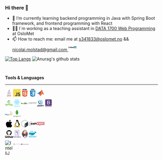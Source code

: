 ### Hi there 👋

- 🌱 I’m currently learning backend programming in Java with Spring Boot framework, and frontend programming with React 
- 👨‍💻 I´m working as a teaching assistant in [DATA 1700 Web Programming](https://student.oslomet.no/studier/-/studieinfo/emne/DATA1700/2020/HØST) at OsloMet
- 📫 How to reach me: email me at s341833@oslomet.no && nicolai.molstad@gmail.com<a href="https://www.linkedin.com/in/nicolai-molstad-319719200/">
    <img src="https://github.com/devicons/devicon/blob/master/icons/linkedin/linkedin-original-wordmark.svg" align="rigth" alt="Java" width="26px" />
</a>

[![Top Langs](https://github-readme-stats.vercel.app/api/top-langs/?username=s341833&show_icons=true&theme=dracula&langs_count=20&count_private=true)](https://github.com/anuraghazra/github-readme-stats)
![Anurag's github stats](https://github-readme-stats.vercel.app/api?username=s341833&show_icons=true&theme=dracula&count_private=true)

<br>

**Tools & Languages**
___
<a href="https://github.com/s341833/Algoritmer-og-Datastrukturer">
    <img src="https://raw.githubusercontent.com/devicons/devicon/master/icons/java/java-original-wordmark.svg" align="left" alt="Java" width="26px" />
</a>
<a href="https://github.com/s341833">
    <img src="https://raw.githubusercontent.com/devicons/devicon/master/icons/javascript/javascript-original.svg" align="left" alt="Javascript" width="26px" />
</a>
<a href="https://github.com/s341833">
    <img src="https://raw.githubusercontent.com/devicons/devicon/master/icons/html5/html5-original-wordmark.svg" align="left" alt="HTML" width="26px" />
</a>
<a href="https://github.com/s341833">
    <img src="https://raw.githubusercontent.com/devicons/devicon/master/icons/css3/css3-original-wordmark.svg" align="left" alt="CSS" width="26px" />
</a>
<a href="https://github.com/s341833">
    <img src="https://raw.githubusercontent.com/devicons/devicon/master/icons/matlab/matlab-original.svg" align="left" alt="Matlab" width="26px" />
</a>
<br><br>
<a href="https://github.com/s341833/Todo-api">
    <img src="https://raw.githubusercontent.com/devicons/devicon/master/icons/spring/spring-original-wordmark.svg" align="left" alt="Spring boot" width="26px" />
</a>
<a href="https://reactjs.org/" target="_blank"> 
  <img src="https://raw.githubusercontent.com/devicons/devicon/master/icons/react/react-original-wordmark.svg" alt="react" align="left" width="26"/> 
</a>
<a href="https://nodejs.org" target="_blank"> 
  <img src="https://raw.githubusercontent.com/devicons/devicon/master/icons/nodejs/nodejs-original-wordmark.svg" alt="nodejs" align="left" width="26"/> 
</a>
<a href="https://expressjs.com" target="_blank"> 
  <img src="https://raw.githubusercontent.com/devicons/devicon/master/icons/express/express-original-wordmark.svg" alt="express" align="left" width="26"/> 
</a>
<a href="" target="_blank"> 
  <img src="https://raw.githubusercontent.com/devicons/devicon/master/icons/jquery/jquery-original-wordmark.svg" alt="jquert" align="left" width="26"/> 
</a>
<a href="" target="_blank"> 
  <img src="https://raw.githubusercontent.com/devicons/devicon/master/icons/bootstrap/bootstrap-plain-wordmark.svg" alt="bootstrap" align="left" width="26"/> 
</a>
<br><br>
<a href="https://www.mysql.com/" target="_blank"> 
    <img src="https://raw.githubusercontent.com/devicons/devicon/master/icons/mysql/mysql-original-wordmark.svg" alt="mysql" width="26" align="left"/> 
</a>
<a href="" target="_blank"> 
    <img src="https://raw.githubusercontent.com/devicons/devicon/master/icons/mongodb/mongodb-original-wordmark.svg" alt="mongodb" width="26" align="left"/> 
</a>
<br><br>
<a href="https://www.linux.org/" target="_blank"> 
  <img src="https://raw.githubusercontent.com/devicons/devicon/master/icons/apple/apple-original.svg" alt="Apple" align="left" width="26"/> 
</a>
<a href="https://www.linux.org/" target="_blank"> 
  <img src="https://raw.githubusercontent.com/devicons/devicon/master/icons/linux/linux-original.svg" alt="linux" align="left" width="26"/> 
</a>
<a href="" target="_blank"> 
  <img src="https://raw.githubusercontent.com/devicons/devicon/master/icons/bash/bash-original.svg" alt="bash" align="left" width="26"/> 
</a>
<a href="" target="_blank"> 
  <img src="https://raw.githubusercontent.com/devicons/devicon/master/icons/ssh/ssh-original-wordmark.svg" alt="ssh" align="left" width="26"/> 
</a>
<a href="" target="_blank"> 
  <img src="https://raw.githubusercontent.com/devicons/devicon/master/icons/npm/npm-original-wordmark.svg" alt="npm" align="left" width="26"/> 
</a>
<br><br>
<a href="" target="_blank"> 
  <img src="https://raw.githubusercontent.com/devicons/devicon/master/icons/github/github-original-wordmark.svg" alt="github" align="left" width="26"/> 
</a>
<a href="" target="_blank"> 
  <img src="https://raw.githubusercontent.com/devicons/devicon/master/icons/heroku/heroku-original-wordmark.svg" alt="heroku" align="left" width="26"/> 
</a>
<a href="" target="_blank"> 
  <img src="https://raw.githubusercontent.com/devicons/devicon/master/icons/jenkins/jenkins-original.svg" alt="jenkins" align="left" width="26"/> 
</a>
<a href="" target="_blank"> 
    <img src="https://raw.githubusercontent.com/devicons/devicon/master/icons/docker/docker-plain-wordmark.svg" alt="docker" width="26" align="left"/> 
</a>
<br><br>
<a href="https://www.jetbrains.com/idea/">
    <img src="https://upload.wikimedia.org/wikipedia/commons/9/9c/IntelliJ_IDEA_Icon.svg" align="left" alt="IntelliJ" width="26px" />
</a>
<a href="" target="_blank"> 
  <img src="https://raw.githubusercontent.com/devicons/devicon/master/icons/atom/atom-original-wordmark.svg" alt="atom" align="left" width="26"/> 
</a>
<a href="" target="_blank"> 
  <img src="https://raw.githubusercontent.com/devicons/devicon/master/icons/visualstudio/visualstudio-plain-wordmark.svg" alt="vs" align="left" width="26"/> 
</a>
<!--
**s341833/s341833** is a ✨ _special_ ✨ repository because its `README.md` (this file) appears on your GitHub profile.

Here are some ideas to get you started:


<h3 align="left">Languages and Tools:</h3>
<p align="left">  <a href="https://git-scm.com/" target="_blank"> <img src="https://www.vectorlogo.zone/logos/git-scm/git-scm-icon.svg" alt="git" width="40" height="40"/> </a> <a href="https://www.java.com" target="_blank"> <img src="https://raw.githubusercontent.com/devicons/devicon/master/icons/java/java-original.svg" alt="java" width="40" height="40"/> </a>     <a href="https://spring.io/" target="_blank"> <img src="https://www.vectorlogo.zone/logos/springio/springio-icon.svg" alt="spring" width="40" height="40"/> </a> </p>




- 🔭 I’m currently working on ...

- 👯 I’m looking to collaborate on ...
- 🤔 I’m looking for help with ...
- 💬 Ask me about ...

- 😄 Pronouns: ...
- ⚡ Fun fact: ...
-->
